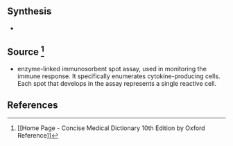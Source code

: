 ## Synthesis
- 
## Source [^1]
- enzyme-linked immunosorbent spot assay, used in monitoring the immune response. It specifically enumerates cytokine-producing cells. Each spot that develops in the assay represents a single reactive cell.
## References

[^1]: [[Home Page - Concise Medical Dictionary 10th Edition by Oxford Reference]]